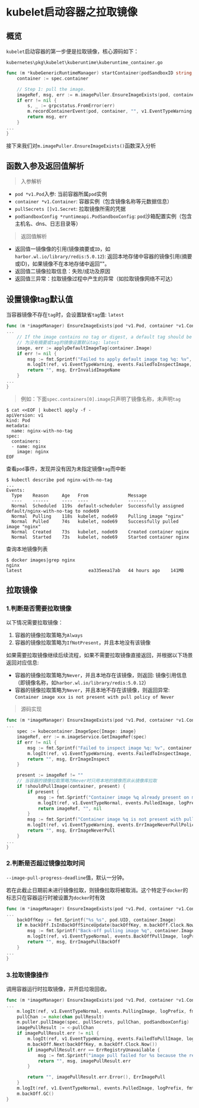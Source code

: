 # kubelet启动容器之拉取镜像

## 概览

`kubelet`启动容器的第一步便是拉取镜像，核心源码如下：

`kubernetes\pkg\kubelet\kuberuntime\kuberuntime_container.go`
```go
func (m *kubeGenericRuntimeManager) startContainer(podSandboxID string, podSandboxConfig *runtimeapi.PodSandboxConfig, spec *startSpec, pod *v1.Pod, podStatus *kubecontainer.PodStatus, pullSecrets []v1.Secret, podIP string, podIPs []string) (string, error) {
	container := spec.container

	// Step 1: pull the image.
	imageRef, msg, err := m.imagePuller.EnsureImageExists(pod, container, pullSecrets, podSandboxConfig)
	if err != nil {
		s, _ := grpcstatus.FromError(err)
		m.recordContainerEvent(pod, container, "", v1.EventTypeWarning, events.FailedToCreateContainer, "Error: %v", s.Message())
		return msg, err
	}
...
}
```

接下来我们对`m.imagePuller.EnsureImageExists()`函数深入分析

## 函数入参及返回值解析

> 入参解析

- `pod *v1.Pod`入参: 当前容器所属`pod`实例
- `container *v1.Container`: 容器实例（包含镜像名称等元数据信息）
- `pullSecrets []v1.Secret`: 拉取镜像所需的凭据
- `podSandboxConfig *runtimeapi.PodSandboxConfig`: `pod`沙箱配置实例（包含主机名、dns、日志目录等）

> 返回值解析

- 返回值一镜像像的引用(镜像摘要或`ID`，如`harbor.wl.io/library/redis:5.0.12`): 返回本地存储中容器的镜像引用(摘要或ID)，如果镜像不在本地存储中返回""。
- 返回值二镜像拉取信息：失败/成功及原因
- 返回值三异常：拉取镜像过程中产生的异常（如拉取镜像网络不可达）

## 设置镜像tag默认值

当容器镜像不存在`tag`时，会设置缺省`tag`值: `latest`

```go
func (m *imageManager) EnsureImageExists(pod *v1.Pod, container *v1.Container, pullSecrets []v1.Secret, podSandboxConfig *runtimeapi.PodSandboxConfig) (string, string, error) {
...
	// If the image contains no tag or digest, a default tag should be applied.
	// 为没有摘要或tag的镜像设置默认tag: latest
	image, err := applyDefaultImageTag(container.Image)
	if err != nil {
		msg := fmt.Sprintf("Failed to apply default image tag %q: %v", container.Image, err)
		m.logIt(ref, v1.EventTypeWarning, events.FailedToInspectImage, logPrefix, msg, klog.Warning)
		return "", msg, ErrInvalidImageName
	}
...
}
```

> 例如：下面`spec.containers[0].image`只声明了镜像名称，未声明`tag`

```shell
$ cat <<EOF | kubectl apply -f -
apiVersion: v1
kind: Pod
metadata:
  name: nginx-with-no-tag
spec:
  containers:
  - name: nginx
    image: nginx
EOF
```

查看`pod`事件，发现并没有因为未指定镜像`tag`而中断

```shell
$ kubectl describe pod nginx-with-no-tag
...
Events:
  Type    Reason     Age   From               Message
  ----    ------     ----  ----               -------
  Normal  Scheduled  119s  default-scheduler  Successfully assigned default/nginx-with-no-tag to node69
  Normal  Pulling    118s  kubelet, node69    Pulling image "nginx"
  Normal  Pulled     74s   kubelet, node69    Successfully pulled image "nginx"
  Normal  Created    73s   kubelet, node69    Created container nginx
  Normal  Started    73s   kubelet, node69    Started container nginx
```

查询本地镜像列表

```shell
$ docker images|grep nginx
nginx                                                                                                           latest                         ea335eea17ab   44 hours ago    141MB
```

## 拉取镜像

### 1.判断是否需要拉取镜像

以下情况需要拉取镜像：
1. 容器的镜像拉取策略为`Always`
2. 容器的镜像拉取策略为`IfNotPresent`，并且本地没有该镜像

如果需要拉取镜像继续后续流程，如果不需要拉取镜像直接返回，并根据以下场景返回对应信息:

- 容器的镜像拉取策略为`Never`，并且本地存在该镜像，则返回: 镜像引用信息（即镜像名称，如`harbor.wl.io/library/redis:5.0.12`）
- 容器的镜像拉取策略为`Never`，并且本地不存在该镜像，则返回异常: `Container image xxx is not present with pull policy of Never`

> 源码实现

```go
func (m *imageManager) EnsureImageExists(pod *v1.Pod, container *v1.Container, pullSecrets []v1.Secret, podSandboxConfig *runtimeapi.PodSandboxConfig) (string, string, error) {
...
    spec := kubecontainer.ImageSpec{Image: image}
    imageRef, err := m.imageService.GetImageRef(spec)
    if err != nil {
        msg := fmt.Sprintf("Failed to inspect image %q: %v", container.Image, err)
        m.logIt(ref, v1.EventTypeWarning, events.FailedToInspectImage, logPrefix, msg, klog.Warning)
        return "", msg, ErrImageInspect
    }

	present := imageRef != ""
	// 当容器的镜像拉取策略为Never时只用本地的镜像而非从镜像库拉取
	if !shouldPullImage(container, present) {
		if present {
			msg := fmt.Sprintf("Container image %q already present on machine", container.Image)
			m.logIt(ref, v1.EventTypeNormal, events.PulledImage, logPrefix, msg, klog.Info)
			return imageRef, "", nil
		}
		msg := fmt.Sprintf("Container image %q is not present with pull policy of Never", container.Image)
		m.logIt(ref, v1.EventTypeWarning, events.ErrImageNeverPullPolicy, logPrefix, msg, klog.Warning)
		return "", msg, ErrImageNeverPull
	}
...
}
```

### 2.判断是否超过镜像拉取时间

`--image-pull-progress-deadline`值，默认一分钟。

若在此截止日期前未进行镜像拉取，则镜像拉取将被取消。这个特定于`docker`的标志只在容器运行时被设置为`docker`时有效

```go
func (m *imageManager) EnsureImageExists(pod *v1.Pod, container *v1.Container, pullSecrets []v1.Secret, podSandboxConfig *runtimeapi.PodSandboxConfig) (string, string, error) {
...
    backOffKey := fmt.Sprintf("%s_%s", pod.UID, container.Image)
    if m.backOff.IsInBackOffSinceUpdate(backOffKey, m.backOff.Clock.Now()) {
        msg := fmt.Sprintf("Back-off pulling image %q", container.Image)
        m.logIt(ref, v1.EventTypeNormal, events.BackOffPullImage, logPrefix, msg, klog.Info)
        return "", msg, ErrImagePullBackOff
    }
...
}
```

### 3.拉取镜像操作

调用容器运行时拉取镜像，并开启垃圾回收。

```go
func (m *imageManager) EnsureImageExists(pod *v1.Pod, container *v1.Container, pullSecrets []v1.Secret, podSandboxConfig *runtimeapi.PodSandboxConfig) (string, string, error) {
...
    m.logIt(ref, v1.EventTypeNormal, events.PullingImage, logPrefix, fmt.Sprintf("Pulling image %q", container.Image), klog.Info)
	pullChan := make(chan pullResult)
	m.puller.pullImage(spec, pullSecrets, pullChan, podSandboxConfig)
	imagePullResult := <-pullChan
	if imagePullResult.err != nil {
		m.logIt(ref, v1.EventTypeWarning, events.FailedToPullImage, logPrefix, fmt.Sprintf("Failed to pull image %q: %v", container.Image, imagePullResult.err), klog.Warning)
		m.backOff.Next(backOffKey, m.backOff.Clock.Now())
		if imagePullResult.err == ErrRegistryUnavailable {
			msg := fmt.Sprintf("image pull failed for %s because the registry is unavailable.", container.Image)
			return "", msg, imagePullResult.err
		}

		return "", imagePullResult.err.Error(), ErrImagePull
	}
	m.logIt(ref, v1.EventTypeNormal, events.PulledImage, logPrefix, fmt.Sprintf("Successfully pulled image %q", container.Image), klog.Info)
	m.backOff.GC()
}
```